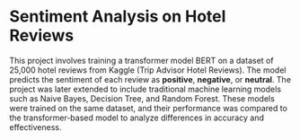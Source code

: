 # Sentiment Analysis on Hotel Reviews

This project involves training a transformer model BERT on a dataset of 25,000 hotel reviews from Kaggle (Trip Advisor Hotel Reviews). The model predicts the sentiment of each review as **positive**, **negative**, or **neutral**.
The project was later extended to include traditional machine learning models such as Naive Bayes, Decision Tree, and Random Forest. These models were trained on the same dataset, and their performance was compared to the transformer-based model to analyze differences in accuracy and effectiveness.
​
